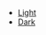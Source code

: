 <!-- markdownlint-disable no-empty-links -->
<!-- markdownlint-disable-next-line first-line-heading -->

<!-- - [Menu (Link)](http://google.com)
    - [![alt](https://icongr.am/simple/github.svg?colored&size=16)Github](http://github.com)

- Themes
  <!-- - <a href="#" data-style-href="//cdn.jsdelivr.net/npm/docsify/lib/themes/vue.css">Vue</a>
  - <a href="#" data-style-href="//cdn.jsdelivr.net/npm/docsify/lib/themes/buble.css">Buble</a>
  - <a href="#" data-style-href="//cdn.jsdelivr.net/npm/docsify/lib/themes/dark.css">Dark</a>
  - <a href="#" data-style-href="//cdn.jsdelivr.net/npm/docsify/lib/themes/pure.css">Pure</a> -->
  <!-- - <a href="#" data-style-href="//cdn.jsdelivr.net/npm/docsify-themeable@0/dist/css/theme-defaults.css">Defaults</a> -->
  - <a href="#" data-style-href="//cdn.jsdelivr.net/npm/docsify-themeable@0/dist/css/theme-simple.css">Light</a>
  - <a href="#" data-style-href="//cdn.jsdelivr.net/npm/docsify-themeable@0/dist/css/theme-simple-dark.css">Dark</a>